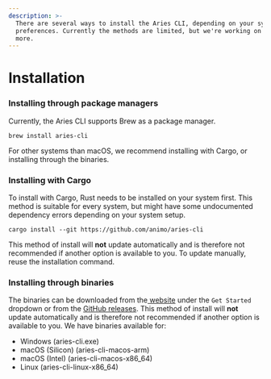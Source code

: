 ```yaml
---
description: >-
  There are several ways to install the Aries CLI, depending on your system and
  preferences. Currently the methods are limited, but we're working on adding
  more.
---
```


# Installation

### Installing through package managers

Currently, the Aries CLI supports Brew as a package manager.

```
brew install aries-cli
```

For other systems than macOS, we recommend installing with Cargo, or installing through the binaries.

### Installing with Cargo

To install with Cargo, Rust needs to be installed on your system first. This method is suitable for every system, but might have some undocumented dependency errors depending on your system setup.

```
cargo install --git https://github.com/animo/aries-cli
```

This method of install will **not** update automatically and is therefore not recommended if another option is available to you. To update manually, reuse the installation command.

### Installing through binaries

The binaries can be downloaded from the[ website](https://aries-cli.animo.id) under the `Get Started` dropdown or from the [GitHub releases](https://github.com/animo/aries-cli/releases). This method of install will **not** update automatically and is therefore not recommended if another option is available to you. We have binaries available for:

* Windows (aries-cli.exe)
* macOS (Silicon) (aries-cli-macos-arm)
* macOS (Intel) (aries-cli-macos-x86\_64)
* Linux (aries-cli-linux-x86\_64)
